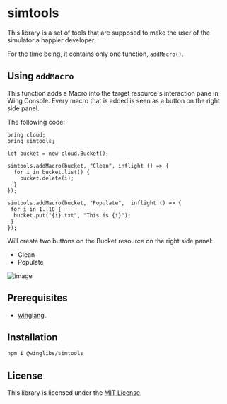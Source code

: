 # simtools

This library is a set of tools that are supposed to make the user of the simulator a happier developer. 

For the time being, it contains only one function, `addMacro()`.

## Using `addMacro`

This function adds a Macro into the target resource's interaction pane in Wing Console.
Every macro that is added is seen as a button on the right side panel.

The following code:
```wing
bring cloud;
bring simtools;

let bucket = new cloud.Bucket();

simtools.addMacro(bucket, "Clean", inflight () => {
  for i in bucket.list() {
    bucket.delete(i);
  }
});

simtools.addMacro(bucket, "Populate",  inflight () => {
 for i in 1..10 {
  bucket.put("{i}.txt", "This is {i}");
 }
});
```

Will create two buttons on the Bucket resource on the right side panel:
* Clean
* Populate

![image](https://github.com/winglang/winglibs/assets/1727147/909be141-f0f3-4c7c-aa1b-9c7ba5aae560)



## Prerequisites

* [winglang](https://winglang.io).

## Installation

```sh
npm i @winglibs/simtools
```


## License

This library is licensed under the [MIT License](./LICENSE).
